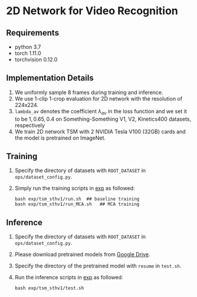 # 2D Network for Video Recognition

## Requirements
- python 3.7
- torch 1.11.0
- torchvision 0.12.0

## Implementation Details
1. We uniformly sample 8 frames during training and inference. 
2. We use 1-clip 1-crop evaluation for 2D network with the resolution of 224x224.
3. `lambda_av` denotes the coefficient $\lambda_{av}$ in the loss function and we set it to be $1, 0.65, 0.4$ on Something-Something V1, V2, Kinetics400 datasets, respectively
4. We train 2D network TSM with 2 NVIDIA Tesla V100 (32GB) cards and the model is pretrained on ImageNet.

## Training
1. Specify the directory of datasets with `ROOT_DATASET` in `ops/dataset_config.py`.
2. Simply run the training scripts in [exp](exp) as followed:

   ```
   bash exp/tsm_sthv1/run.sh  ## baseline training
   bash exp/tsm_sthv1/run_MCA.sh   ## MCA training
   ```

## Inference
1. Specify the directory of datasets with `ROOT_DATASET` in `ops/dataset_config.py`.
2. Please download pretrained models from [Google Drive](https://drive.google.com/drive/folders/1anktOMWzoWiZA3rvb9Tax4Y26ULoGU16?usp=sharing).
3. Specify the directory of the pretrained model with `resume` in `test.sh`.
4. Run the inference scripts in [exp](exp) as followed:

   ```
   bash exp/tsm_sthv1/test.sh
   ```